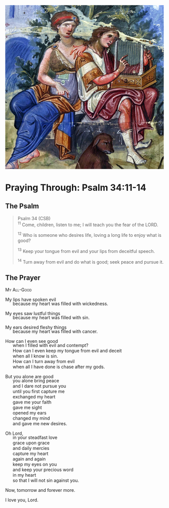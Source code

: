 <img class="intro-right" src="../images/art-paris-psalter.jpg">

<style>
  li {list-style-type: none;}
  p + ul {
    margin-top: -18px;
}
</style>

# Praying Through: Psalm 34:11-14

## The Psalm

>Psalm 34 (CSB)  
><sup>11</sup> Come, children, listen to me; I will teach you the fear of the LORD. 
>
><sup>12</sup> Who is someone who desires life, loving a long life to enjoy what is good? 
>
><sup>13</sup> Keep your tongue from evil and your lips from deceitful speech. 
>
><sup>14</sup> Turn away from evil and do what is good; seek peace and pursue it. 

## The Prayer

<div style="font-variant: small-caps;">
My All-Good
</div>

My lips have spoken evil
* because my heart was filled with wickedness.

My eyes saw lustful things
* because my heart was filled with sin.

My ears desired fleshy things
* because my heart was filled with cancer.

How can I even see good
* when I filled with evil and contempt?
* How can I even keep my tongue from evil and deceit
* when all I know is sin.
* How can I turn away from evil
* when all I have done is chase after my gods.

But you alone are good
* you alone bring peace
* and I dare not pursue you
* until you first capture me
* exchanged my heart
* gave me your faith
* gave me sight
* opened my ears
* changed my mind
* and gave me new desires.

Oh Lord,
* in your steadfast love
* grace upon grace
* and daily mercies
* capture my heart
* again and again
* keep my eyes on you
* and keep your precious word
* in my heart
* so that I will not sin against you.

Now, tomorrow and forever more.

I love you, Lord.
